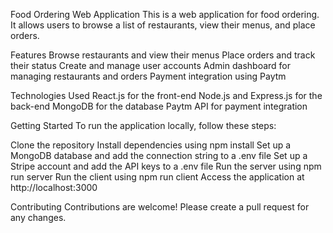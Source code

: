Food Ordering Web Application
This is a web application for food ordering. It allows users to browse a list of restaurants, view their menus, and place orders.

Features
Browse restaurants and view their menus
Place orders and track their status
Create and manage user accounts
Admin dashboard for managing restaurants and orders
Payment integration using Paytm

Technologies Used
React.js for the front-end
Node.js and Express.js for the back-end
MongoDB for the database
Paytm API for payment integration

Getting Started
To run the application locally, follow these steps:

Clone the repository
Install dependencies using npm install
Set up a MongoDB database and add the connection string to a .env file
Set up a Stripe account and add the API keys to a .env file
Run the server using npm run server
Run the client using npm run client
Access the application at http://localhost:3000

Contributing
Contributions are welcome! Please create a pull request for any changes.
